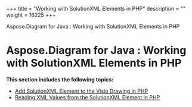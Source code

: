 +++
title = "Working with SolutionXML Elements in PHP" 
description = "" 
weight = 16225 
+++

Aspose.Diagram for Java : Working with SolutionXML Elements in PHP  

# Aspose.Diagram for Java : Working with SolutionXML Elements in PHP


**This section includes the following topics:**

*   [Add SolutionXML Element to the Visio Drawing in PHP](https://docs2.aspose.com/diagram/java/plugins/asposediagramjavaforphp/phpprogrammersguide/workingwithsolutionxmlelementsinphp/add+solutionxml+element+to+the+visio+drawing+in+php)
*   [Reading XML Values from the SolutionXML Element in PHP](https://docs2.aspose.com/diagram/java/plugins/asposediagramjavaforphp/phpprogrammersguide/workingwithsolutionxmlelementsinphp/reading+xml+values+from+the+solutionxml+element+in+php)

